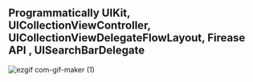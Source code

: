## Programmatically UIKit, UICollectionViewController, UICollectionViewDelegateFlowLayout, Firease API , UISearchBarDelegate

![ezgif com-gif-maker (1)](https://user-images.githubusercontent.com/13710309/155245635-3b18162b-186b-4d41-b357-0bebd0723f50.gif)


